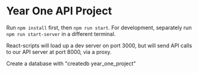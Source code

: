 # Year One API Project

Run `npm install` first, then `npm run start`.
For development, separately run `npm run start-server` in a different terminal.

React-scripts will load up a dev server on port 3000, but will send API calls to our API server at port 8000, via a proxy.

Create a database with "createdb year_one_project"
